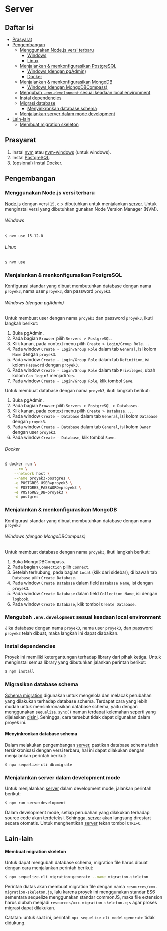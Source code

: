 # Server

## Daftar Isi

- [Prasyarat](#prasyarat)
- [Pengembangan](#pengembangan)
  - [Menggunakan Node.js versi terbaru](#menggunakan-nodejs-versi-terbaru)
    - [Windows](#windows)
    - [Linux](#linux)
  - [Menjalankan & menkonfigurasikan PostgreSQL](#menjalankan--menkonfigurasikan-postgresql)
    - [Windows (dengan pgAdmin)](#windows-dengan-pgadmin)
    - [Docker](#docker)
  - [Menjalankan & menkonfigurasikan MongoDB](#menjalankan--menkonfigurasikan-mongodb)
    - [Windows (dengan MongoDBCompass)](#windows-dengan-mongodbcompass)
  - [Mengubah `.env.development` sesuai keadaan local environment](#mengubah-envdevelopment-sesuai-keadaan-local-environment)
  - [Instal dependencies](#instal-dependencies)
  - [Migrasi database](#migrasi-database)
    - [Menyinkronkan database schema](#menyinkronkan-database-schema)
  - [Menjalankan server dalam mode development](#menjalankan-server-dalam-development-mode)
- [Lain-lain](#lain-lain)
  - [Membuat migration skeleton](#membuat-migration-skeleton)

## Prasyarat

1. Instal [nvm](https://github.com/nvm-sh/nvm/blob/master/README.md) atau [nvm-windows](https://github.com/coreybutler/nvm-windows/releases) (untuk windows).
2. Instal [PostgreSQL](https://www.postgresql.org/download/).
3. (opsional) Instal [Docker](https://docs.docker.com/get-docker/).

## Pengembangan

### Menggunakan Node.js versi terbaru

[Node.js](https://nodejs.org/) dengan versi `15.x.x` dibutuhkan untuk menjalankan [server](#server). Untuk menginstal versi yang dibutuhkan gunakan Node Version Manager (NVM).

###### Windows

``` cmd
$ nvm use 15.12.0
```

###### Linux

``` sh
$ nvm use
```

### Menjalankan & menkonfigurasikan PostgreSQL

Konfigurasi standar yang dibuat membutuhkan database dengan nama `proyek3`, nama user `proyek3`, dan password `proyek3`.

###### Windows (dengan pgAdmin)

Untuk membuat user dengan nama `proyek3` dan password `proyek3`, ikuti langkah berikut:

1. Buka pgAdmin.
2. Pada bagian `Browser` pilih `Servers > PostgreSQL`.
3. Klik kanan, pada context menu pilih `Create > Login/Group Role...`.
4. Pada window `Create - Login/Group Role` dalam tab `General`, isi kolom `Name` dengan `proyek3`.
5. Pada window `Create - Login/Group Role` dalam tab `Definition`, isi kolom `Password` dengan `proyek3`.
6. Pada window `Create - Login/Group Role` dalam tab `Privileges`, ubah kolom `Can login?` menjadi `Yes`.
7. Pada window `Create - Login/Group Role`, klik tombol `Save`.

Untuk membuat database dengan nama `proyek3`, ikuti langkah berikut:

1. Buka pgAdmin.
2. Pada bagian `Browser` pilih `Servers > PostgreSQL > Databases`.
3. Klik kanan, pada context menu pilih `Create > Database...`.
4. Pada window `Create - Database` dalam tab `General`, isi kolom `Database` dengan `proyek3`.
5. Pada window `Create - Database` dalam tab `General`, isi kolom `Owner` dengan user `proyek3`.
6. Pada window `Create - Database`, klik tombol `Save`.

###### Docker

``` sh
$ docker run \
    --rm \
    --network host \
    --name proyek3-postgres \
    -e POSTGRES_USER=proyek3 \
    -e POSTGRES_PASSWORD=proyek3 \
    -e POSTGRES_DB=proyek3 \
    -d postgres
```
### Menjalankan & menkonfigurasikan MongoDB

Konfigurasi standar yang dibuat membutuhkan database dengan nama `proyek3`

###### Windows (dengan MongoDBCompass)

Untuk membuat database dengan nama `proyek3`, ikuti langkah berikut:

1. Buka MongoDBCompass.
2. Pada bagian `Connection` pilih `Connect`.
3. Setelah terhubung, pada bagian `Local` (klik dari sidebar), di bawah tab `Database` pilih `Create Database`.
4. Pada window `Create Database` dalam field `Database Name`, isi dengan `proyek3`.
5. Pada window `Create Database` dalam field `Collection Name`, isi dengan `logbook`.
6. Pada window `Create Database`, klik tombol `Create Database`.

### Mengubah `.env.development` sesuai keadaan local environment

Jika database dengan nama `proyek3`, nama user `proyek3`, dan password `proyek3` telah dibuat, maka langkah ini dapat diabaikan.

### Instal dependencies

Proyek ini memiliki ketergantungan terhadap library dari pihak ketiga. Untuk menginstal semua library yang dibutuhkan jalankan perintah berikut:

``` sh
$ npm install
```

### Migrasikan database schema

[Schema migration](https://sequelize.org/master/manual/migrations.html) digunakan untuk mengelola dan melacak perubahan yang dilakukan terhadap database schema. Terdapat cara yang lebih mudah untuk mensinkronasikan database schema, yaitu dengan menggunakan `sequelize.sync()` namun terdapat kelemahan seperti yang dijelaskan [disini](https://sequelize.org/master/manual/model-basics.html#synchronization-in-production). Sehingga, cara tersebut tidak dapat digunakan dalam proyek ini.

#### Menyinkronkan database schema

Dalam melakukan pengembangan [server](#server), pastikan database schema telah tersinkronisasi dengan versi terbaru, hal ini dapat dilakukan dengan menjalankan perintah berikut:

``` sh
$ npx sequelize-cli db:migrate
```

### Menjalankan server dalam development mode

Untuk menjalankan [server](#server) dalam development mode, jalankan perintah berikut:

``` sh
$ npm run serve:development
```

Dalam development mode, setiap perubahan yang dilakukan terhadap source code akan terdeteksi. Sehingga, [server](#server) akan langsung direstart secara otomatis. Untuk menghentikan [server](#server) tekan tombol `CTRL+C`.

## Lain-lain

#### Membuat migration skeleton

Untuk dapat mengubah database schema, migration file harus dibuat dengan cara menjalankan perintah berikut:

``` sh
$ npx sequelize-cli migration:generate --name migration-skeleton
```

Perintah diatas akan membuat migration file dengan nama `resources/xxx-migration-skeleton.js`, lalu karena proyek ini menggunakan standar ES6 sementara sequelize menggunakan standar commonJS, maka file extension harus diubah menjadi `resources/xxx-migration-skeleton.cjs` agar proses migrasi dapat dilakukan.

Catatan: untuk saat ini, perintah `npx sequelize-cli model:generate` tidak didukung.
